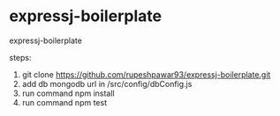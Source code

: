 # expressj-boilerplate

expressj-boilerplate

steps:

1. git clone https://github.com/rupeshpawar93/expressj-boilerplate.git
2. add db mongodb url in /src/config/dbConfig.js
3. run command npm install
4. run command npm test
